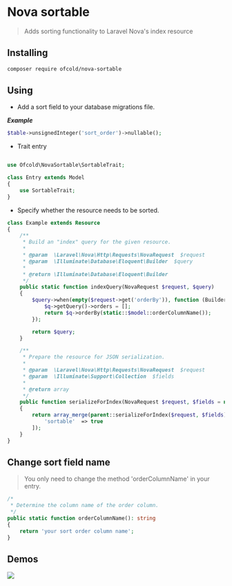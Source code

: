# Nova sortable

> Adds sorting functionality to Laravel Nova's index resource


## Installing

```bash
composer require ofcold/nova-sortable
```


## Using

- Add a sort field to your database migrations file.

***Example***

```php
$table->unsignedInteger('sort_order')->nullable();
```

- Trait entry

```php

use Ofcold\NovaSortable\SortableTrait;

class Entry extends Model
{
	use SortableTrait;
}
```

- Specify whether the resource needs to be sorted.

```php
class Example extends Resource
{
	/**
	 * Build an "index" query for the given resource.
	 *
	 * @param  \Laravel\Nova\Http\Requests\NovaRequest  $request
	 * @param  \Illuminate\Database\Eloquent\Builder  $query
	 *
	 * @return \Illuminate\Database\Eloquent\Builder
	 */
	public static function indexQuery(NovaRequest $request, $query)
	{
		$query->when(empty($request->get('orderBy')), function (Builder $q) {
			$q->getQuery()->orders = [];
			return $q->orderBy(static::$model::orderColumnName());
		});

		return $query;
	}

	/**
	 * Prepare the resource for JSON serialization.
	 *
	 * @param  \Laravel\Nova\Http\Requests\NovaRequest  $request
	 * @param  \Illuminate\Support\Collection  $fields
	 *
	 * @return array
	 */
	public function serializeForIndex(NovaRequest $request, $fields = null)
	{
		return array_merge(parent::serializeForIndex($request, $fields), [
			'sortable'	=> true
		]);
	}
}
```


## Change sort field name

> You only need to change the method 'orderColumnName' in your entry.

```php
/*
 * Determine the column name of the order column.
 */
public static function orderColumnName(): string
{
	return 'your sort order column name';
}
```


## Demos

<img src="https://github.com/ofcold/nova-sortable/raw/master/demos.gif?sanitize=true">
